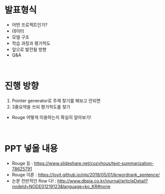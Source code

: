# 발표형식
 - 어떤 프로젝트인가?
 - 데이터
 - 모델 구조
 - 학습 과정과 평가척도
 - 앞으로 발전될 방향
 - Q&A

<br>

# 진행 방향
1. Pointer generator로 주제 찾기를 해보고 안되면
2. 3줄요약을 쓰되 평가척도를 찾기
 - Rouge 어떻게 이용하는지 확실히 알아보기!

<br>

# PPT 넣을 내용
 - Rouge 등 : https://www.slideshare.net/cozyhous/text-summarization-78625791
 - Rouge 이론 : https://lovit.github.io/nlp/2019/05/01/krwordrank_sentence/
 - 논문 전반적인 flow 다! : http://www.dbpia.co.kr/journal/articleDetail?nodeId=NODE01219123&language=ko_KR#none
